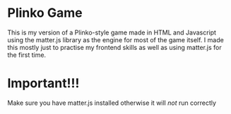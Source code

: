# Plinko Game
This is my version of a Plinko-style game made in HTML and Javascript using the matter.js library as the engine for most of the game itself.
I made this mostly just to practise my frontend skills as well as using matter.js for the first time. 

# Important!!!
Make sure you have matter.js installed otherwise it will *not* run correctly